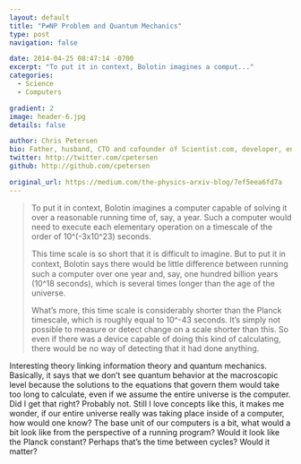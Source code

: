 ```yaml
---
layout: default
title: "P≠NP Problem and Quantum Mechanics"
type: post
navigation: false

date: 2014-04-25 08:47:14 -0700
excerpt: "To put it in context, Bolotin imagines a comput..."
categories:
  - Science
  - Computers

gradient: 2
image: header-6.jpg
details: false

author: Chris Petersen
bio: Father, husband, CTO and cofounder of Scientist.com, developer, entrepreneur and technologist.
twitter: http://twitter.com/cpetersen
github: http://github.com/cpetersen

original_url: https://medium.com/the-physics-arxiv-blog/7ef5eea6fd7a
---
```





 >  To put it in context, Bolotin imagines a computer capable of solving it over a reasonable running time of, say, a year. Such a computer would need to execute each elementary operation on a timescale of the order of 10^(-3x10^23) seconds. 
 > 
 >  This time scale is so short that it is difficult to imagine. But to put it in context, Bolotin says there would be little diﬀerence between running such a computer over one year and, say, one hundred billion years (10^18 seconds), which is several times longer than the age of the universe. 
 > 
 >  What’s more, this time scale is considerably shorter than the Planck timescale, which is roughly equal to 10^-43 seconds. It’s simply not possible to measure or detect change on a scale shorter than this. So even if there was a device capable of doing this kind of calculating, there would be no way of detecting that it had done anything. 

 Interesting theory linking information theory and quantum mechanics. Basically, it says that we don’t see quantum behavior at the macroscopic level because the solutions to the equations that govern them would take too long to calculate, even if we assume the entire universe is the computer. Did I get that right? Probably not. Still I love concepts like this, it makes me wonder, if our entire universe really was taking place inside of a computer, how would one know? The base unit of our computers is a bit, what would a bit look like from the perspective of a running program? Would it look like the Planck constant? Perhaps that’s the time between cycles? Would it matter? 

